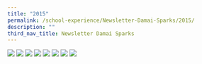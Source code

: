 ```yaml
---
title: "2015"
permalink: /school-experience/Newsletter-Damai-Sparks/2015/
description: ""
third_nav_title: Newsletter Damai Sparks
---
```

<a href="/images/DamaiBuzz/2015%20DMPS_Newsletter_Page_1.jpeg"><img src="/images/DamaiBuzz/2015%20DMPS_Newsletter_Page_1.jpeg"></a>
<a href="/images/DamaiBuzz/2015%20DMPS_Newsletter_Page_2.jpeg"><img src="/images/DamaiBuzz/2015%20DMPS_Newsletter_Page_2.jpeg"></a>
<a href="/images/DamaiBuzz/2015%20DMPS_Newsletter_Page_3.jpeg"><img src="/images/DamaiBuzz/2015%20DMPS_Newsletter_Page_3.jpeg"></a>
<a href="/images/DamaiBuzz/2015%20DMPS_Newsletter_Page_4.jpeg"><img src="/images/DamaiBuzz/2015%20DMPS_Newsletter_Page_4.jpeg"></a>
<a href="/images/DamaiBuzz/2015%20DMPS_Newsletter_Page_5.jpeg"><img src="/images/DamaiBuzz/2015%20DMPS_Newsletter_Page_5.jpeg"></a>
<a href="/images/DamaiBuzz/2015%20DMPS_Newsletter_Page_6.jpeg"><img src="/images/DamaiBuzz/2015%20DMPS_Newsletter_Page_6.jpeg"></a>
<a href="/images/DamaiBuzz/2015%20DMPS_Newsletter_Page_7.jpeg"><img src="/images/DamaiBuzz/2015%20DMPS_Newsletter_Page_7.jpeg"></a>
<a href="/images/DamaiBuzz/2015%20DMPS_Newsletter_Page_8.jpeg"><img src="/images/DamaiBuzz/2015%20DMPS_Newsletter_Page_8.jpeg"></a>
